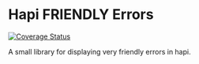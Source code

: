 # Hapi FRIENDLY Errors

[![Coverage Status](https://coveralls.io/repos/github/firstandthird/hapi-friendly-errors/badge.svg)](https://coveralls.io/github/firstandthird/hapi-friendly-errors)

A small library for displaying very friendly errors in hapi.
